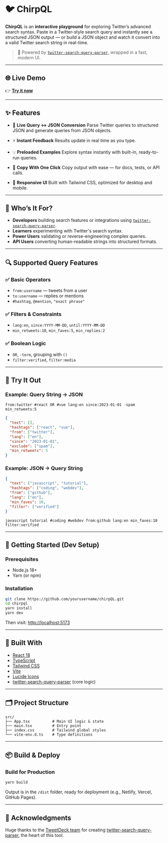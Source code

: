 # 🐦 ChirpQL

**ChirpQL** is an **interactive playground** for exploring Twitter’s advanced search syntax. Paste in a Twitter-style search query and instantly see a structured JSON output — or build a JSON object and watch it convert into a valid Twitter search string in real-time.

> 🔧 Powered by [`twitter-search-query-parser`](https://github.com/tweetdeck/twitter-search-query-parser), wrapped in a fast, modern UI.

---

## 🌐 Live Demo

👉 [**Try it now**](https://chirpql.rijoanul-shanto.workers.dev)


---

## ✨ Features

* 🔄 **Live Query ↔ JSON Conversion**
  Parse Twitter queries to structured JSON and generate queries from JSON objects.

* ⚡ **Instant Feedback**
  Results update in real time as you type.

* 💡 **Preloaded Examples**
  Explore syntax instantly with built-in, ready-to-run queries.

* 🎯 **Copy With One Click**
  Copy output with ease — for docs, tests, or API calls.

* 📱 **Responsive UI**
  Built with Tailwind CSS, optimized for desktop and mobile.

---

## 🎯 Who’s It For?

* **Developers** building search features or integrations using [`twitter-search-query-parser`](https://github.com/tweetdeck/twitter-search-query-parser).
* **Learners** experimenting with Twitter's search syntax.
* **Power Users** validating or reverse-engineering complex queries.
* **API Users** converting human-readable strings into structured formats.

---

## 🔍 Supported Query Features

### ✅ Basic Operators

* `from:username` — tweets from a user
* `to:username` — replies or mentions
* `#hashtag`, `@mention`, `"exact phrase"`

### ✅ Filters & Constraints

* `lang:en`, `since:YYYY-MM-DD`, `until:YYYY-MM-DD`
* `min_retweets:10`, `min_faves:5`, `min_replies:2`

### ✅ Boolean Logic

* `OR`, `-term`, grouping with `()`
* `filter:verified`, `filter:media`

---

## 🧪 Try It Out

### Example: Query String → JSON

```
from:twitter #react OR #vue lang:en since:2023-01-01 -spam min_retweets:5
```

```json
{
  "text": [],
  "hashtags": ["react", "vue"],
  "from": ["twitter"],
  "lang": ["en"],
  "since": "2023-01-01",
  "exclude": ["spam"],
  "min_retweets": 5
}
```

### Example: JSON → Query String

```json
{
  "text": ["javascript", "tutorial"],
  "hashtags": ["coding", "webdev"],
  "from": ["github"],
  "lang": ["en"],
  "min_faves": 10,
  "filter": ["verified"]
}
```

```
javascript tutorial #coding #webdev from:github lang:en min_faves:10 filter:verified
```

---

## 🚀 Getting Started (Dev Setup)

### Prerequisites

* Node.js 18+
* Yarn (or npm)

### Installation

```bash
git clone https://github.com/yourusername/chirpQL.git
cd chirpql
yarn install
yarn dev
```

Then visit: [http://localhost:5173](http://localhost:5173)

---

## 🧱 Built With

* [React 18](https://reactjs.org/)
* [TypeScript](https://www.typescriptlang.org/)
* [Tailwind CSS](https://tailwindcss.com/)
* [Vite](https://vitejs.dev/)
* [Lucide Icons](https://lucide.dev/)
* [twitter-search-query-parser](https://github.com/tweetdeck/twitter-search-query-parser) (core logic)

---

## 🗂️ Project Structure

```
src/
├── App.tsx          # Main UI logic & state
├── main.tsx         # Entry point
├── index.css        # Tailwind global styles
└── vite-env.d.ts    # Type definitions
```

---

## 📦 Build & Deploy

### Build for Production

```bash
yarn build
```

Output is in the `/dist` folder, ready for deployment (e.g., Netlify, Vercel, GitHub Pages).

---

## 🙏 Acknowledgments

Huge thanks to the [TweetDeck team](https://github.com/tweetdeck) for creating [twitter-search-query-parser](https://github.com/tweetdeck/twitter-search-query-parser), the heart of this tool.
